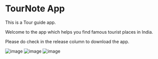 # TourNote App
This is a Tour guide app.</br>

Welcome to the app which helps you find famous tourist places in India.</br>

Please do check in the release column to download the app.

![image](https://user-images.githubusercontent.com/90179632/217788039-20a8dc07-5110-49c7-91d2-c63fc727e635.png)
![image](https://user-images.githubusercontent.com/90179632/217788194-1da03287-2fe5-4d1d-b6be-988a57e46303.png)
![image](https://user-images.githubusercontent.com/90179632/217788235-476c3b78-c2b3-4738-b7ba-c386bcb0ea00.png)

